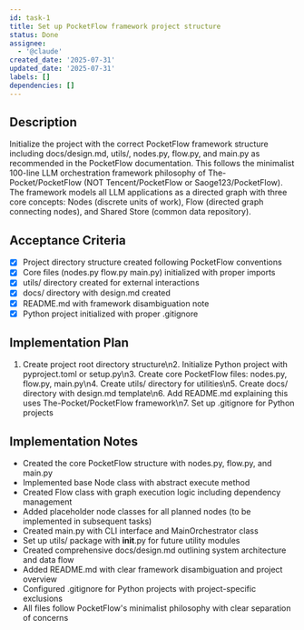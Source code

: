 ```yaml
---
id: task-1
title: Set up PocketFlow framework project structure
status: Done
assignee:
  - '@claude'
created_date: '2025-07-31'
updated_date: '2025-07-31'
labels: []
dependencies: []
---
```


## Description

Initialize the project with the correct PocketFlow framework structure including docs/design.md, utils/, nodes.py, flow.py, and main.py as recommended in the PocketFlow documentation. This follows the minimalist 100-line LLM orchestration framework philosophy of The-Pocket/PocketFlow (NOT Tencent/PocketFlow or Saoge123/PocketFlow). The framework models all LLM applications as a directed graph with three core concepts: Nodes (discrete units of work), Flow (directed graph connecting nodes), and Shared Store (common data repository).
## Acceptance Criteria

- [x] Project directory structure created following PocketFlow conventions
- [x] Core files (nodes.py flow.py main.py) initialized with proper imports
- [x] utils/ directory created for external interactions
- [x] docs/ directory with design.md created
- [x] README.md with framework disambiguation note
- [x] Python project initialized with proper .gitignore

## Implementation Plan

1. Create project root directory structure\n2. Initialize Python project with pyproject.toml or setup.py\n3. Create core PocketFlow files: nodes.py, flow.py, main.py\n4. Create utils/ directory for utilities\n5. Create docs/ directory with design.md template\n6. Add README.md explaining this uses The-Pocket/PocketFlow framework\n7. Set up .gitignore for Python projects

## Implementation Notes

- Created the core PocketFlow structure with nodes.py, flow.py, and main.py
- Implemented base Node class with abstract execute method
- Created Flow class with graph execution logic including dependency management
- Added placeholder node classes for all planned nodes (to be implemented in subsequent tasks)
- Created main.py with CLI interface and MainOrchestrator class
- Set up utils/ package with __init__.py for future utility modules
- Created comprehensive docs/design.md outlining system architecture and data flow
- Added README.md with clear framework disambiguation and project overview
- Configured .gitignore for Python projects with project-specific exclusions
- All files follow PocketFlow's minimalist philosophy with clear separation of concerns
